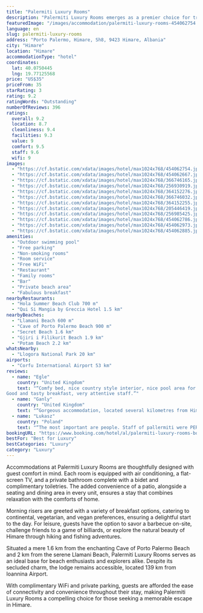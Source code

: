 ```yaml
---
title: "Palermiti Luxury Rooms"
description: "Palermiti Luxury Rooms emerges as a premier choice for travelers seeking a blend of comfort and convenience in Himare."
featuredImage: "/images/accommodation/palermiti-luxury-rooms-454062754.jpg"
language: en
slug: palermiti-luxury-rooms
address: "Porto Palermo, Himare, Sh8, 9423 Himare, Albania"
city: "Himare"
location: "Himare"
accommodationType: "hotel"
coordinates:
  lat: 40.0750445
  lng: 19.77125568
price: "US$35"
priceFrom: 35
starRating: 3
rating: 9.2
ratingWords: "Outstanding"
numberOfReviews: 396
ratings:
  overall: 9.2
  location: 8.7
  cleanliness: 9.4
  facilities: 9.3
  value: 9
  comfort: 9.5
  staff: 9.6
  wifi: 9
images:
  - "https://cf.bstatic.com/xdata/images/hotel/max1024x768/454062754.jpg?k=c43398c74a27f8769b7880956055358344b7164dfd16fc4881c9d16895f2b97c&o=&hp=1"
  - "https://cf.bstatic.com/xdata/images/hotel/max1024x768/454062667.jpg?k=19afb1e717284962419b424fba02af247c2c7e32a8dca2c04466a0f8d7800380&o=&hp=1"
  - "https://cf.bstatic.com/xdata/images/hotel/max1024x768/366746165.jpg?k=674374a0055a0c68fd4c17ddc2878a20dbd2df767f2da640a1912b784c0c3e43&o=&hp=1"
  - "https://cf.bstatic.com/xdata/images/hotel/max1024x768/256930919.jpg?k=c09459b47ec50a29541abc9beda884f0081706116b65be67ad6f24a4890362be&o=&hp=1"
  - "https://cf.bstatic.com/xdata/images/hotel/max1024x768/364152276.jpg?k=f7e67838d533a7bc70538475f60879e3e6442fa2107662555d572c13f61e0650&o=&hp=1"
  - "https://cf.bstatic.com/xdata/images/hotel/max1024x768/366746032.jpg?k=2d46bc79f012c9ae6302306856d7f4d61cc19b7761968cc3acc4a57fedc1e444&o=&hp=1"
  - "https://cf.bstatic.com/xdata/images/hotel/max1024x768/364152255.jpg?k=87bbef2a055cd8da9f402406971f954b618361460354dfe74a53401dbca13000&o=&hp=1"
  - "https://cf.bstatic.com/xdata/images/hotel/max1024x768/205446419.jpg?k=064172a1a7469422ceedda6b8648a5b46c577e9198513166c6eba0b6f6a2d07b&o=&hp=1"
  - "https://cf.bstatic.com/xdata/images/hotel/max1024x768/256985425.jpg?k=b532d8dd778ea48bb3ad5b2ce0e0ebdf5b3b4efcfa615dd0d327b56f165bc04a&o=&hp=1"
  - "https://cf.bstatic.com/xdata/images/hotel/max1024x768/454062786.jpg?k=28b7aa418b4776cd384429fa460387607e764d156dcd652df4a3dbe6334c7fa6&o=&hp=1"
  - "https://cf.bstatic.com/xdata/images/hotel/max1024x768/454062973.jpg?k=91bbf506273cd436cf8ddd46f89359b9e78bd1a5e9bc9352b1e498bf71d3202f&o=&hp=1"
  - "https://cf.bstatic.com/xdata/images/hotel/max1024x768/454062885.jpg?k=4de93ac07fb1d7a7d73eeeba7a7bca920a5cb9b607f70c58bca82919672be382&o=&hp=1"
amenities:
  - "Outdoor swimming pool"
  - "Free parking"
  - "Non-smoking rooms"
  - "Room service"
  - "Free WiFi"
  - "Restaurant"
  - "Family rooms"
  - "Bar"
  - "Private beach area"
  - "Fabulous breakfast"
nearbyRestaurants:
  - "Hola Summer Beach Club 700 m"
  - "Qui Si Mangia by Greccia Hotel 1.5 km"
nearbyBeaches:
  - "Llamani Beach 600 m"
  - "Cave of Porto Palermo Beach 900 m"
  - "Secret Beach 1.6 km"
  - "Gjiri i Filikurit Beach 1.9 km"
  - "Potam Beach 2.2 km"
whatsNearby:
  - "Llogora National Park 20 km"
airports:
  - "Corfu International Airport 53 km"
reviews:
  - name: "Egle"
    country: "United Kingdom"
    text: "“Comfy bed, nice country style interior, nice pool area for chilling.
Good and tasty breakfast, very attentive staff.”"
  - name: "Ganly"
    country: "United Kingdom"
    text: "“Gorgeous accommodation, located several kilometres from Himare. Super friendly host and great chef. Fantastic sea / sunset views.”"
  - name: "Lukasz"
    country: "Poland"
    text: "“The most important are people. Staff of pallermiti were PERFECTO. Best regards for them. We are sure to visit you next year and stay longer. Due to fact there were cats which we love - people who treat animal right are GOOD PEOPLE so... Thanks a...”"
bookingURL: "https://www.booking.com/hotel/al/palermiti-luxury-rooms-borsh.en-gb.html?aid=8035640"
bestFor: "Best for Luxury"
bestCategories: "Luxury"
category: "Luxury"
---
```


Accommodations at Palermiti Luxury Rooms are thoughtfully designed with guest comfort in mind. Each room is equipped with air conditioning, a flat-screen TV, and a private bathroom complete with a bidet and complimentary toiletries. The added convenience of a patio, alongside a seating and dining area in every unit, ensures a stay that combines relaxation with the comforts of home.

Morning risers are greeted with a variety of breakfast options, catering to continental, vegetarian, and vegan preferences, ensuring a delightful start to the day. For leisure, guests have the option to savor a barbecue on-site, challenge friends to a game of billiards, or explore the natural beauty of Himare through hiking and fishing adventures.

Situated a mere 1.6 km from the enchanting Cave of Porto Palermo Beach and 2 km from the serene Llamani Beach, Palermiti Luxury Rooms serves as an ideal base for beach enthusiasts and explorers alike. Despite its secluded charm, the lodge remains accessible, located 139 km from Ioannina Airport.

With complimentary WiFi and private parking, guests are afforded the ease of connectivity and convenience throughout their stay, making Palermiti Luxury Rooms a compelling choice for those seeking a memorable escape in Himare.